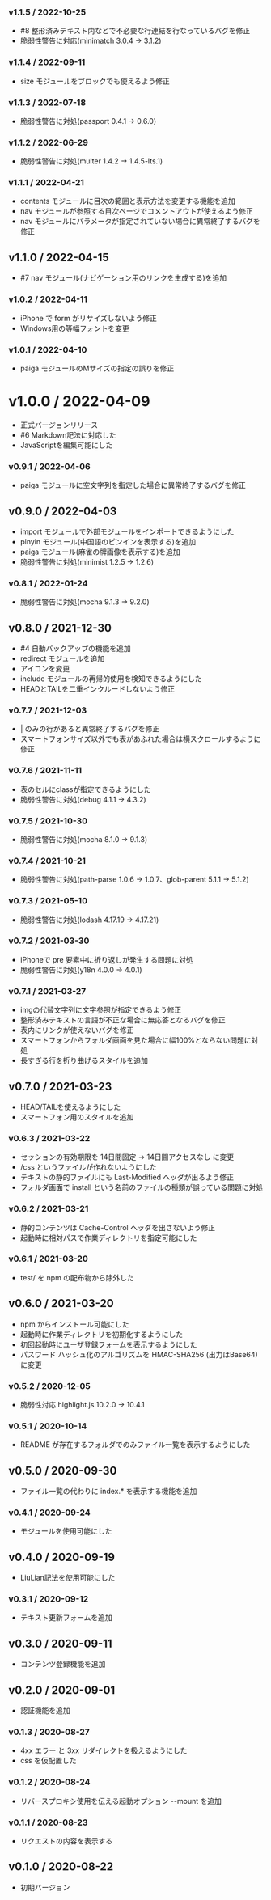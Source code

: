 ### v1.1.5 / 2022-10-25

 - #8 整形済みテキスト内などで不必要な行連結を行なっているバグを修正
 - 脆弱性警告に対応(minimatch 3.0.4 → 3.1.2)

### v1.1.4 / 2022-09-11

 - size モジュールをブロックでも使えるよう修正

### v1.1.3 / 2022-07-18

 - 脆弱性警告に対処(passport 0.4.1 → 0.6.0)

### v1.1.2 / 2022-06-29

 - 脆弱性警告に対処(multer 1.4.2 → 1.4.5-lts.1)

### v1.1.1 / 2022-04-21

 - contents モジュールに目次の範囲と表示方法を変更する機能を追加
 - nav モジュールが参照する目次ページでコメントアウトが使えるよう修正
 - nav モジュールにパラメータが指定されていない場合に異常終了するバグを修正

## v1.1.0 / 2022-04-15

 - #7 nav モジュール(ナビゲーション用のリンクを生成する)を追加

### v1.0.2 / 2022-04-11

 - iPhone で form がリサイズしないよう修正
 - Windows用の等幅フォントを変更

### v1.0.1 / 2022-04-10

 - paiga モジュールのMサイズの指定の誤りを修正

# v1.0.0 / 2022-04-09

 - 正式バージョンリリース
 - #6 Markdown記法に対応した
 - JavaScriptを編集可能にした

### v0.9.1 / 2022-04-06

 - paiga モジュールに空文字列を指定した場合に異常終了するバグを修正

## v0.9.0 / 2022-04-03

 - import モジュールで外部モジュールをインポートできるようにした
 - pinyin モジュール(中国語のピンインを表示する)を追加
 - paiga モジュール(麻雀の牌画像を表示する)を追加
 - 脆弱性警告に対処(minimist 1.2.5 → 1.2.6)

### v0.8.1 / 2022-01-24

 - 脆弱性警告に対処(mocha 9.1.3 → 9.2.0)

## v0.8.0 / 2021-12-30

 - #4 自動バックアップの機能を追加
 - redirect モジュールを追加
 - アイコンを変更
 - include モジュールの再帰的使用を検知できるようにした
 - HEADとTAILを二重インクルードしないよう修正

### v0.7.7 / 2021-12-03

 - | のみの行があると異常終了するバグを修正
 - スマートフォンサイズ以外でも表があふれた場合は横スクロールするように修正

### v0.7.6 / 2021-11-11

 - 表のセルにclassが指定できるようにした
 - 脆弱性警告に対処(debug 4.1.1 → 4.3.2)

### v0.7.5 / 2021-10-30

 - 脆弱性警告に対処(mocha 8.1.0 → 9.1.3)

### v0.7.4 / 2021-10-21

 - 脆弱性警告に対処(path-parse 1.0.6 → 1.0.7、glob-parent 5.1.1 → 5.1.2)

### v0.7.3 / 2021-05-10

 - 脆弱性警告に対処(lodash 4.17.19 → 4.17.21)

### v0.7.2 / 2021-03-30

 - iPhoneで pre 要素中に折り返しが発生する問題に対処
 - 脆弱性警告に対処(y18n 4.0.0 → 4.0.1)

### v0.7.1 / 2021-03-27

 - imgの代替文字列に文字参照が指定できるよう修正
 - 整形済みテキストの言語が不正な場合に無応答となるバグを修正
 - 表内にリンクが使えないバグを修正
 - スマートフォンからフォルダ画面を見た場合に幅100%とならない問題に対処
 - 長すぎる行を折り曲げるスタイルを追加

## v0.7.0 / 2021-03-23

 - HEAD/TAILを使えるようにした
 - スマートフォン用のスタイルを追加

### v0.6.3 / 2021-03-22

 - セッションの有効期限を 14日間固定 → 14日間アクセスなし に変更
 - /css というファイルが作れないようにした
 - テキストの静的ファイルにも Last-Modified ヘッダが出るよう修正
 - フォルダ画面で install という名前のファイルの種類が誤っている問題に対処

### v0.6.2 / 2021-03-21

- 静的コンテンツは Cache-Control ヘッダを出さないよう修正
- 起動時に相対パスで作業ディレクトリを指定可能にした

### v0.6.1 / 2021-03-20

 - test/ を npm の配布物から除外した

## v0.6.0 / 2021-03-20

 - npm からインストール可能にした
 - 起動時に作業ディレクトリを初期化するようにした
 - 初回起動時にユーザ登録フォームを表示するようにした
 - パスワード ハッシュ化のアルゴリズムを HMAC-SHA256 (出力はBase64)に変更

### v0.5.2 / 2020-12-05

 - 脆弱性対応 highlight.js 10.2.0 → 10.4.1

### v0.5.1 / 2020-10-14

 - README が存在するフォルダでのみファイル一覧を表示するようにした

## v0.5.0 / 2020-09-30

 - ファイル一覧の代わりに index.* を表示する機能を追加

### v0.4.1 / 2020-09-24

 - モジュールを使用可能にした

## v0.4.0 / 2020-09-19

 - LiuLian記法を使用可能にした

### v0.3.1 / 2020-09-12

 - テキスト更新フォームを追加

## v0.3.0 / 2020-09-11

 - コンテンツ登録機能を追加

## v0.2.0 / 2020-09-01

 - 認証機能を追加

### v0.1.3 / 2020-08-27

 - 4xx エラー と 3xx リダイレクトを扱えるようにした
 - css を仮配置した

### v0.1.2 / 2020-08-24

 - リバースプロキシ使用を伝える起動オプション --mount を追加

### v0.1.1 / 2020-08-23

 - リクエストの内容を表示する

## v0.1.0 / 2020-08-22

 - 初期バージョン
